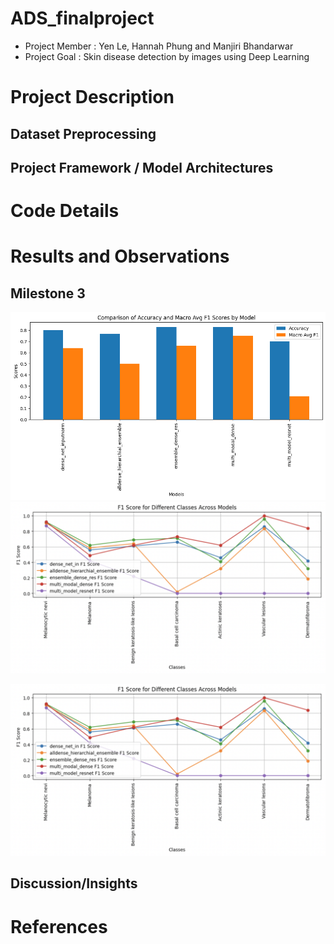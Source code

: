 # ADS_finalproject
* Project Member : Yen Le, Hannah Phung and Manjiri Bhandarwar
* Project Goal : Skin disease detection by images using Deep Learning 

# Project Description

## Dataset Preprocessing


## Project Framework / Model Architectures



# Code Details


# Results and Observations

## Milestone 3

![alt text](https://github.com/hannahphung/ADS_finalproject/blob/main/img/download-1.png)
![alt text](https://github.com/hannahphung/ADS_finalproject/blob/main/img/f1scorem3.png)

![alt text](https://github.com/hannahphung/ADS_finalproject/blob/main/img/f1scorem3.png)



## Discussion/Insights



# References




